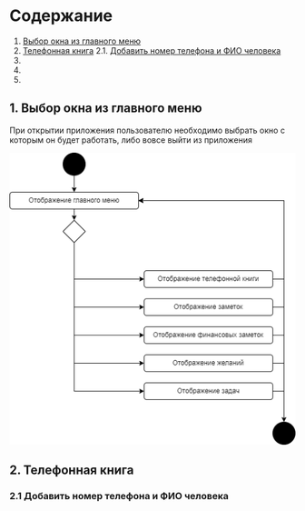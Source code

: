 # Содержание
1. [Выбор окна из главного меню](#1)
2. [Телефонная книга](#2)
2.1. [Добавить номер телефона и ФИО человека](#2.1)
3.
4. 
5. 

## 1. Выбор окна из главного меню<a name="1"></a>
При открытии приложения пользователю необходимо выбрать окно с которым он будет работать, либо вовсе выйти из приложения

![Выбор окна из главного меню](images/chooseWindow.png)

## 2. Телефонная книга <a name="2"></a>

### 2.1 Добавить номер телефона и ФИО человека <a name="2.1"></a>